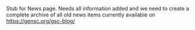 Stub for News page.
Needs all information added and we need to create a complete archive of all old news items currently available on <https://gensc.org/gsc-blog/>
